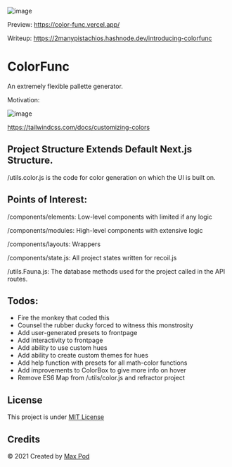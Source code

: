 ![image](https://user-images.githubusercontent.com/33584960/132153195-0741b0bb-6a27-4574-8fd6-bb22ed491ec2.png)

Preview: https://color-func.vercel.app/

Writeup: https://2manypistachios.hashnode.dev/introducing-colorfunc
# ColorFunc
An extremely flexible pallette generator.

Motivation:

![image](https://user-images.githubusercontent.com/33584960/132152235-9035b18d-8ad6-46eb-9e85-e3d649954a15.png)

https://tailwindcss.com/docs/customizing-colors


## Project Structure Extends Default Next.js Structure.
/utils.color.js is the code for color generation on which the UI is built on.

## Points of Interest:
/components/elements: Low-level components with limited if any logic

/components/modules: High-level components with extensive logic

/components/layouts: Wrappers

/components/state.js: All project states written for recoil.js 

/utils.Fauna.js: The database methods used for the project called in the API routes.

## Todos:
- Fire the monkey that coded this
- Counsel the rubber ducky forced to witness this monstrosity
- Add user-generated presets to frontpage
- Add interactivity to frontpage
- Add ability to use custom hues
- Add ability to create custom themes for hues
- Add help function with presets for all math-color functions
- Add improvements to ColorBox to give more info on hover
- Remove ES6 Map from /utils/color.js and refractor project

## License

This project is under [MIT License](LICENSE)

## Credits

&copy; 2021 Created by [Max Pod](https://github.com/2manypistachios)

